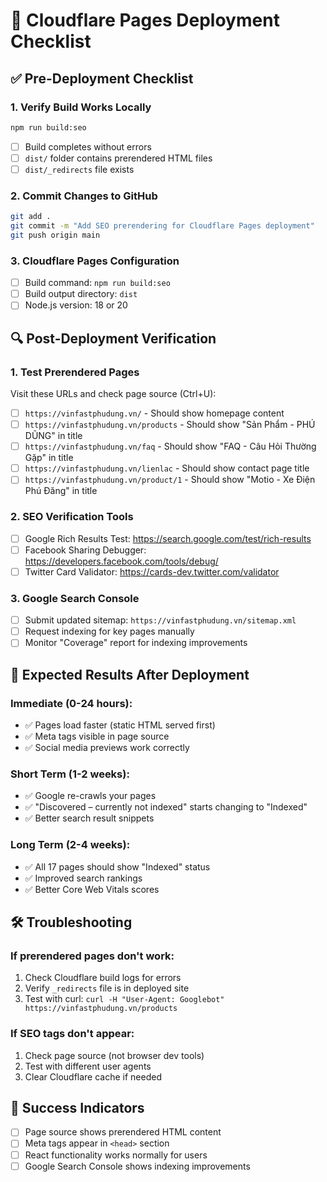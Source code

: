 # 🚀 Cloudflare Pages Deployment Checklist

## ✅ Pre-Deployment Checklist

### 1. Verify Build Works Locally
```bash
npm run build:seo
```
- [ ] Build completes without errors
- [ ] `dist/` folder contains prerendered HTML files
- [ ] `dist/_redirects` file exists

### 2. Commit Changes to GitHub
```bash
git add .
git commit -m "Add SEO prerendering for Cloudflare Pages deployment"
git push origin main
```

### 3. Cloudflare Pages Configuration
- [ ] Build command: `npm run build:seo`
- [ ] Build output directory: `dist`
- [ ] Node.js version: 18 or 20

## 🔍 Post-Deployment Verification

### 1. Test Prerendered Pages
Visit these URLs and check page source (Ctrl+U):
- [ ] `https://vinfastphudung.vn/` - Should show homepage content
- [ ] `https://vinfastphudung.vn/products` - Should show "Sản Phẩm - PHÚ DŨNG" in title
- [ ] `https://vinfastphudung.vn/faq` - Should show "FAQ - Câu Hỏi Thường Gặp" in title
- [ ] `https://vinfastphudung.vn/lienlac` - Should show contact page title
- [ ] `https://vinfastphudung.vn/product/1` - Should show "Motio - Xe Điện Phú Đăng" in title

### 2. SEO Verification Tools
- [ ] Google Rich Results Test: https://search.google.com/test/rich-results
- [ ] Facebook Sharing Debugger: https://developers.facebook.com/tools/debug/
- [ ] Twitter Card Validator: https://cards-dev.twitter.com/validator

### 3. Google Search Console
- [ ] Submit updated sitemap: `https://vinfastphudung.vn/sitemap.xml`
- [ ] Request indexing for key pages manually
- [ ] Monitor "Coverage" report for indexing improvements

## 🎯 Expected Results After Deployment

### Immediate (0-24 hours):
- ✅ Pages load faster (static HTML served first)
- ✅ Meta tags visible in page source
- ✅ Social media previews work correctly

### Short Term (1-2 weeks):
- ✅ Google re-crawls your pages
- ✅ "Discovered – currently not indexed" starts changing to "Indexed"
- ✅ Better search result snippets

### Long Term (2-4 weeks):
- ✅ All 17 pages should show "Indexed" status
- ✅ Improved search rankings
- ✅ Better Core Web Vitals scores

## 🛠 Troubleshooting

### If prerendered pages don't work:
1. Check Cloudflare build logs for errors
2. Verify `_redirects` file is in deployed site
3. Test with curl: `curl -H "User-Agent: Googlebot" https://vinfastphudung.vn/products`

### If SEO tags don't appear:
1. Check page source (not browser dev tools)
2. Test with different user agents
3. Clear Cloudflare cache if needed

## 🎉 Success Indicators
- [ ] Page source shows prerendered HTML content
- [ ] Meta tags appear in `<head>` section
- [ ] React functionality works normally for users
- [ ] Google Search Console shows indexing improvements
